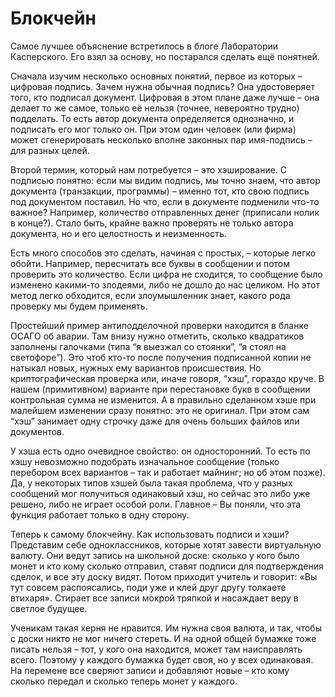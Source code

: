 # Блокчейн

Самое лучшее объяснение встретилось в блоге Лаборатории Касперского. Его взял за основу, но постарался сделать ещё понятней.

Сначала изучим несколько основных понятий, первое из которых – цифровая подпись. Зачем нужна обычная подпись? Она удостоверяет того, кто подписал документ. Цифровая в этом плане даже лучше – она делает то же самое, только её нельзя (точнее, невероятно трудно) подделать. То есть автор документа определяется однозначно, и подписать его мог только он. При этом один человек (или фирма) может сгенерировать несколько вполне законных пар имя-подпись – для разных целей.

Второй термин, который нам потребуется – это хэширование. С подписью понятно: если мы видим подпись, мы точно знаем, что автор документа (транзакции, программы) – именно тот, кто свою подпись под документом поставил. Но что, если в документе подменили что-то важное? Например, количество отправленных денег (приписали нолик в конце?). Стало быть, крайне важно проверять не только автора документа, но и его целостность и неизменность.

Есть много способов это сделать, начиная с простых, – которые легко обойти. Например, пересчитать все буквы в сообщении и потом проверить это количество. Если цифра не сходится, то сообщение было изменено какими-то злодеями, либо не дошло до нас целиком. Но этот метод легко обходится, если злоумышленник знает, какого рода проверку мы будем применять.

Простейший пример антиподделочной проверки находится в бланке ОСАГО об аварии. Там внизу нужно отметить, сколько квадратиков заполнены галочками (типа “я выезжал со стоянки”, “я стоял на светофоре”). Это чтоб кто-то после получения подписанной копии не натыкал новых, нужных ему вариантов происшествия. Но криптографическая проверка или, иначе говоря, “хэш”, гораздо круче. В нашем (примитивном) варианте при перестановке букв в сообщении контрольная сумма не изменится. А в правильно сделанном хэше при малейшем изменении сразу понятно: это не оригинал. При этом сам “хэш” занимает одну строчку даже для очень больших файлов или документов.

У хэша есть одно очевидное свойство: он односторонний. То есть по хэшу невозможно подобрать изначальное сообщение (только перебором всех вариантов – так и работает майнинг; но об этом позже). Да, у некоторых типов хэшей была такая проблема, что у разных сообщений мог получиться одинаковый хэш, но сейчас это либо уже решено, либо не играет особой роли. Главное – Вы поняли, что эта функция работает только в одну сторону.

Теперь к самому блокчейну. Как использовать подписи и хэши? Представим себе одноклассников, которые хотят завести виртуальную валюту. Они ведут запись на школьной доске: сколько у кого было монет и кто кому сколько отправил, ставят подписи для подтверждения сделок, и все эту доску видят. Потом приходит учитель и говорит: «Вы тут совсем распоясались, поди уже и клей друг другу толкаете втихаря». Стирает все записи мокрой тряпкой и насаждает веру в светлое будущее.

Ученикам такая херня не нравится. Им нужна своя валюта, и так, чтобы с доски никто не мог ничего стереть. И на одной общей бумажке тоже писать нельзя – тот, у кого она находится, может там наисправлять всего. Поэтому у каждого бумажка будет своя, но у всех одинаковая. На перемене все сверяют записи и добавляют новые – кто кому сколько передал и сколько теперь монет у каждого.
